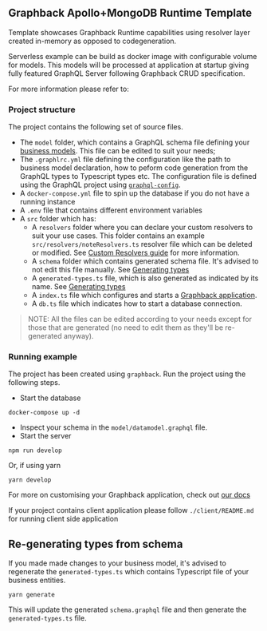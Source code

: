 ## Graphback Apollo+MongoDB Runtime Template

Template showcases Graphback Runtime capabilities using
resolver layer created in-memory as opposed to codegeneration.

Serverless example can be build as docker image with configurable volume for models. 
This models will be processed at application at startup giving fully featured GraphQL Server 
following Graphback CRUD specification.

For more information please refer to: 


### Project structure

The project contains the following set of source files. 

* The `model` folder, which contains a GraphQL schema file defining your [business models](https://graphback.dev/docs/model/datamodel). This file can be edited to suit your needs;
* The `.graphlrc.yml` file defining the configuration like the path to business model declaration, how to peform code generation from the GraphQL types to Typescript types etc. The configuration file is defined using the GraphQL project using [`graphql-config`](https://graphql-config.com/introduction).
* A `docker-compose.yml` file to spin up the database if you do not have a running instance 
* A `.env` file that contains different environment variables
* A `src` folder which has:
  * A `resolvers` folder where you can declare your custom resolvers to suit your use cases. This folder contains an example `src/resolvers/noteResolvers.ts` resolver file which can be deleted or modified. See [Custom Resolvers guide](https://graphback.dev/docs/resolvers/custom-resolvers) for more information. 
  * A `schema` folder which contains generated schema file. It's advised to not edit this file manually. See [Generating types](#re-generating-types-from-schema)
  * A `generated-types.ts` file, which is also generated as indicated by its name. See [Generating types](#re-generating-types-from-schema)
  * A `index.ts` file which configures and starts a [Graphback application](https://graphback.dev/docs/getting-started/add-to-project).
  * A `db.ts` file which indicates how to start a database connection.

> NOTE: All the files can be edited according to your needs except for those that are generated (no need to edit them as they'll be re-generated anyway).  
 
### Running example

The project has been created using `graphback`. Run the project using the following steps.

- Start the database

```
docker-compose up -d
```

- Inspect your schema in the `model/datamodel.graphql` file.
- Start the server

```
npm run develop
```

Or, if using yarn

```
yarn develop
```

For more on customising your Graphback application, check out [our docs](https://graphback.dev/docs/gettingstarted)

If your project contains client application please follow `./client/README.md` for running client side application

## Re-generating types from schema

If you made made changes to your business model, it's advised to regenerate the `generated-types.ts` which contains Typescript file of your business entities. 

```
yarn generate 
```

This will update the generated `schema.graphql` file and  then generate the `generated-types.ts` file.